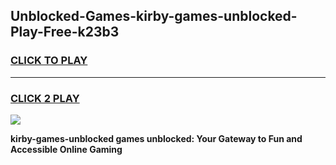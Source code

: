 
## Unblocked-Games-kirby-games-unblocked-Play-Free-k23b3
<h3>
<a href="https://premium76.site?title=kirby-games-unblocked&ref=23A">CLICK TO PLAY</a></h3>
<hr>

<h3>
<a href="https://premium76.site?title=kirby-games-unblocked&ref=23A">CLICK 2 PLAY</a>
  
</h3>

<a href="https://premium76.site?title=kirby-games-unblocked&ref=23A"><img src="https://clearcache.store/games.png"></a>


**kirby-games-unblocked games unblocked: Your Gateway to Fun and Accessible Online Gaming**
